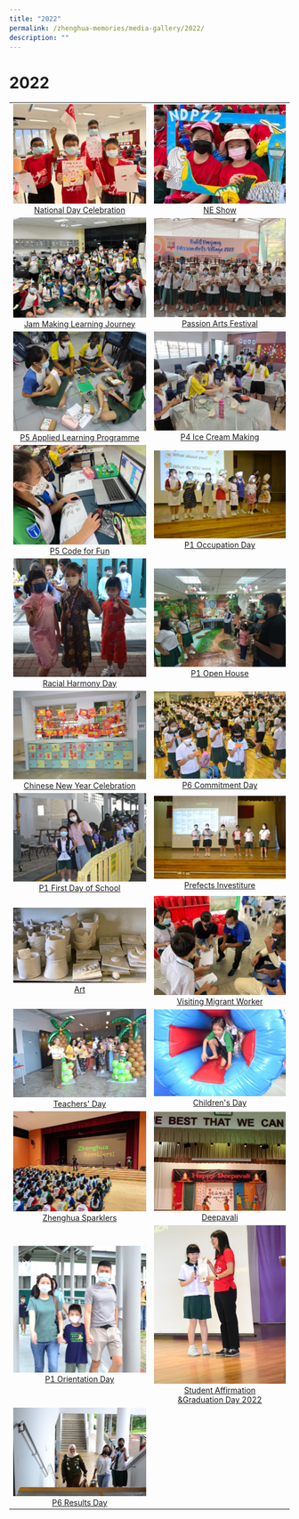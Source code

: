 ```yaml
---
title: "2022"
permalink: /zhenghua-memories/media-gallery/2022/
description: ""
---
```

# 2022

|                 |                                     |
|:-------------:|:----------------:|
| ![](/images/Media%20gallery/2022/National%20Day%20Celebration.jpg) <a href="https://photos.app.goo.gl/9K27dxBbsdYgSTtm7" target="_blank"> National Day Celebration</a>      | ![](/images/Media%20gallery/2022/NE%20Show.jpg)     <a href="https://photos.app.goo.gl/bW8HzaNRG9QUx2ar8" target="_blank"> NE Show</a>                                                                                                                                 |
| ![](/images/Media%20gallery/2022/P5%20Jam-Making%20Learning%20Journey%20at%20Science%20Centre.jpg) <a href="https://photos.app.goo.gl/9ogGr8YuAb1DoZS87" target="_blank">Jam Making Learning Journey</a>   |  ![](/images/Media%20gallery/2022/Passion%20Arts.jpg)     <a href="https://photos.app.goo.gl/GAmGLVBjMrDZYxtu9" target="_blank"> Passion Arts Festival</a>                                                                                                                     |
|  ![](/images/Media%20gallery/2022/P5%20Applied%20Learning%20Programme.jpg)  <a href="https://photos.app.goo.gl/nTJaKDzz4DqTY4K9A" target="_blank"> P5 Applied Learning Programme</a> | ![](/images/Media%20gallery/2022/Ice-Cream%20Making%20Activity.jpg)  <a href="https://photos.app.goo.gl/mPQjWbzVJgkt8tn58" target="_blank">P4 Ice Cream Making</a>                                                                                                                          |
| ![](/images/Media%20gallery/2022/P5%20Code%20for%20Fun.jpg)    <a href="https://photos.app.goo.gl/GVqvx3GZ29fE3GpN9" target="_blank"> P5 Code for Fun</a>              |  ![](/images/Media%20gallery/2022/P1%20Occupation%20Day.jpg)    <a href="https://photos.app.goo.gl/RgBLS7NT7E23FSaQA" target="_blank"> P1 Occupation Day </a>                                                                                                                          |
| ![](/images/Media%20gallery/2022/Racial%20Harmony%20Day.jpg) <a href="https://photos.app.goo.gl/Hn9yPgC8sQmXJGi19" target="_blank"> Racial Harmony Day</a>            | ![](/images/Media%20gallery/2022/P1%20Open%20House.jpg)           <a href="https://photos.app.goo.gl/d6ftdWz6CeMHGPmE6" target="_blank"> P1 Open House</a>                                                                                                                      |
| ![](/images/Media%20gallery/2022/Chinese%20New%20Year%20Celebrations.jpg)<a href="https://photos.app.goo.gl/kCYmHLQ8cvuaMZuW8" target="_blank"> Chinese New Year Celebration</a>   | ![](/images/Media%20gallery/2022/P6%20Commitment%20Day.jpg)   <a href="https://photos.app.goo.gl/U6FvXqV8LMYrRRqV9" target="_blank"> P6 Commitment Day</a>                                                                                                                          |
| ![](/images/Media%20gallery/2022/P1%20First%20Day%20of%20School.jpg) <a href="https://photos.app.goo.gl/f6aCNuCNkknzvNYt6" target="_blank"> P1 First Day of School </a>       | ![](/images/Media%20gallery/2022/Prefect%20Investiture.jpg)            <a href="https://photos.app.goo.gl/2aac1ZSRjDzemeP78" target="_blank"> Prefects Investiture</a>                                                                                                              |
| ![](/images/Media%20gallery/2022/Art.jpg)    <a href="https://photos.app.goo.gl/LpmkwxHGhMNeqhyR6" target="_blank"> Art </a>                       |    ![](/images/Media%20gallery/2022/Visit%20to%20Migrant%20Workers.jpg)       <a href="https://photos.app.goo.gl/hZrZgTj39iS6Qz7g8" target="_blank"> Visiting Migrant Worker</a>                                                                                                                   |
|  ![](/images/Media%20gallery/2022/DSC_0497.jpg)      <a href="https://photos.app.goo.gl/rMworRhY3pWPHhDo9" target="_blank">Teachers' Day </a>              | ![](/images/Media%20gallery/2022/DSC_0626.jpg)    <a href="https://photos.app.goo.gl/frQPdL4w74XzhARv5" target="_blank"> Children's Day </a>                                                                                                                           |
| ![](/images/Media%20gallery/2022/PXL_20221110_234355921.jpg)    <a href="https://photos.app.goo.gl/d5DFjgAd9E15vS9m7" target="_blank"> Zhenghua Sparklers </a>          |  ![](/images/Media%20gallery/2022/IMG20221107075703.jpg)               <a href="https://photos.app.goo.gl/tEjuu4A2saqfu2ZQ7" target="_blank"> Deepavali  </a>                                                                                                                    |
|  ![](/images/Media%20gallery/2022/DSC_0300.jpg)      <a href="https://photos.app.goo.gl/qLUkz5ZP4ZNc7gyn9" target="_blank"> P1 Orientation Day  </a>        |                                                                                                 ![](/images/Media%20gallery/2022/DSC_0164.jpg)  <a href="https://photos.app.goo.gl/r39aazFR8Jyud9Cj8" target="_blank"> Student Affirmation<br>&Graduation Day 2022</a>  |
|  ![](/images/p6resultsday.jpg)      <a href="https://photos.app.goo.gl/YYmYcqwqDUe4YmUv7" target="_blank"> P6 Results Day  </a>        |       |